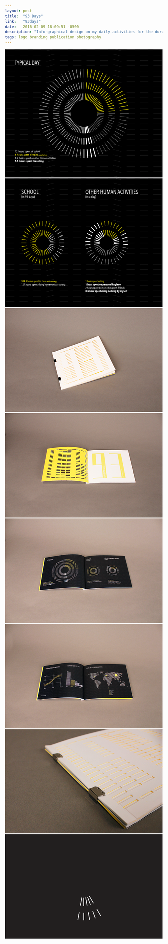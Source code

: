 ```yaml
---
layout: post
title:  "93 Days"
link:   "93days"
date:   2016-02-09 18:09:51 -0500
description: "Info-graphical design on my daily activities for the duration of 93 days in a book format. "
tags: logo branding publication photography
---
```

<div class="section"><img src="/assets/img/93days/93days1.png" alt="93days"></div>
<div class="section"><img src="/assets/img/93days/93days2.png" alt="93days"></div>
<div class="section"><img src="/assets/img/93days/93days3.png" alt="93days"></div>
<div class="section"><img src="/assets/img/93days/93days4.png" alt="93days"></div>
<div class="section"><img src="/assets/img/93days/93days5.png" alt="93days"></div>
<div class="section"><img src="/assets/img/93days/93days6.png" alt="93days"></div>
<div class="section"><img src="/assets/img/93days/93days7.png" alt="93days"></div>
<div class="section"><img src="/assets/img/93days/93days8.gif" alt="93days"></div>